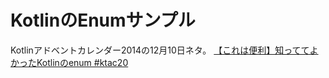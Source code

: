 # KotlinのEnumサンプル


Kotlinアドベントカレンダー2014の12月10日ネタ。
[【これは便利】知っててよかったKotlinのenum #ktac20](http://yyyank.blogspot.jp/2014/12/kotlinenum.html)
